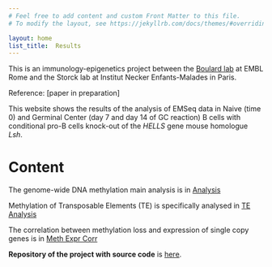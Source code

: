 ```yaml
---
# Feel free to add content and custom Front Matter to this file.
# To modify the layout, see https://jekyllrb.com/docs/themes/#overriding-theme-defaults

layout: home
list_title:  Results
---
```


This is an immunology-epigenetics project between the [Boulard lab](https://www.embl.org/groups/boulard/) at EMBL Rome and the Storck lab at Institut Necker Enfants-Malades in Paris.

Reference: [paper in preparation]

This website shows the results of the analysis of EMSeq data in Naive (time 0) and Germinal Center (day 7 and day 14 of GC reaction) B cells with conditional pro-B cells knock-out of the *HELLS* gene mouse homologue *Lsh*.

# Content

The genome-wide DNA methylation main analysis is in [Analysis](https://boulardlab.github.io/BS_EMSeq/2020/10/20/analysis.html)

Methylation of Transposable Elements (TE) is specifically analysed in [TE Analysis](https://boulardlab.github.io/BS_EMSeq/2020/11/17/TE-analysis.html)

The correlation between methylation loss and expression of single copy genes is in [Meth Expr Corr](https://boulardlab.github.io/BS_EMSeq/2022/12/07/meth-expr-corr.html)

**Repository of the project with source code** is [here](https://github.com/boulardlab/BS_EMSeq).